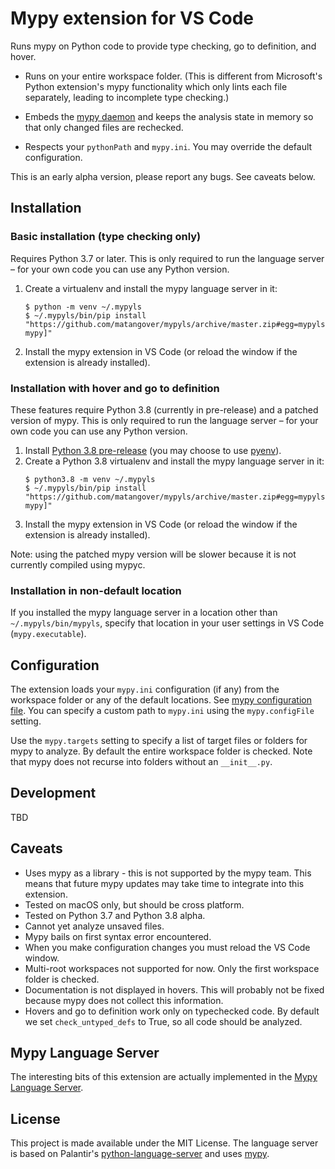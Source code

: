 # Mypy extension for VS Code
Runs mypy on Python code to provide type checking, go to definition, and hover.

* Runs on your entire workspace folder. (This is different from Microsoft's Python extension's mypy functionality which only lints each file separately, leading to incomplete type checking.)

* Embeds the [mypy daemon](https://mypy.readthedocs.io/en/latest/mypy_daemon.html) and keeps the analysis state in memory so that only changed files are rechecked.

* Respects your `pythonPath` and `mypy.ini`. You may override the default configuration.

This is an early alpha version, please report any bugs. See caveats below.

## Installation

### Basic installation (type checking only)

Requires Python 3.7 or later. This is only required to run the language server – for your own code you can use any Python version.

1. Create a virtualenv and install the mypy language server in it:

    ```shell
    $ python -m venv ~/.mypyls
    $ ~/.mypyls/bin/pip install "https://github.com/matangover/mypyls/archive/master.zip#egg=mypyls[default-mypy]"
    ```

2. Install the mypy extension in VS Code (or reload the window if the extension is already installed).

### Installation with hover and go to definition

These features require Python 3.8 (currently in pre-release) and a patched version of mypy. This is only required to run the language server – for your own code you can use any Python version.

1. Install [Python 3.8 pre-release](https://www.python.org/download/pre-releases/) (you may choose to use [pyenv](https://github.com/pyenv/pyenv)).
2. Create a Python 3.8 virtualenv and install the mypy language server in it:
    ```shell
    $ python3.8 -m venv ~/.mypyls
    $ ~/.mypyls/bin/pip install "https://github.com/matangover/mypyls/archive/master.zip#egg=mypyls[patched-mypy]"
    ```
3. Install the mypy extension in VS Code (or reload the window if the extension is already installed).

Note: using the patched mypy version will be slower because it is not currently compiled using mypyc.

### Installation in non-default location

If you installed the mypy language server in a location other than `~/.mypyls/bin/mypyls`, specify that location in your user settings in VS Code (`mypy.executable`).

## Configuration

The extension loads your `mypy.ini` configuration (if any) from the workspace folder or any of the default locations. See [mypy configuration file](https://mypy.readthedocs.io/en/stable/config_file.html). You can specify a custom path to `mypy.ini` using the `mypy.configFile` setting.

Use the `mypy.targets` setting to specify a list of target files or folders for mypy to analyze. By default the entire workspace folder is checked. Note that mypy does not recurse into folders without an `__init__.py`.

## Development

TBD

## Caveats

* Uses mypy as a library - this is not supported by the mypy team. This means that future mypy updates may take time to integrate into this extension.
* Tested on macOS only, but should be cross platform.
* Tested on Python 3.7 and Python 3.8 alpha.
* Cannot yet analyze unsaved files.
* Mypy bails on first syntax error encountered.
* When you make configuration changes you must reload the VS Code window.
* Multi-root workspaces not supported for now. Only the first workspace folder is checked.
* Documentation is not displayed in hovers. This will probably not be fixed because mypy does not collect this information.
* Hovers and go to definition work only on typechecked code. By default we set `check_untyped_defs` to True, so all code should be analyzed.

## Mypy Language Server
The interesting bits of this extension are actually implemented in the [Mypy Language Server](https://github.com/matangover/mypyls/).

## License

This project is made available under the MIT License.
The language server is based on Palantir's [python-language-server](https://github.com/palantir/python-language-server) and uses [mypy](https://github.com/python/mypy).
